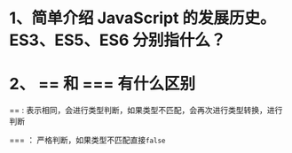 # 1、简单介绍 JavaScript 的发展历史。ES3、ES5、ES6 分别指什么？

# 2、 == 和 === 有什么区别

== : 表示相同，会进行类型判断，如果类型不匹配，会再次进行类型转换，进行判断

=== ： 严格判断，如果类型不匹配直接`false`

# 

